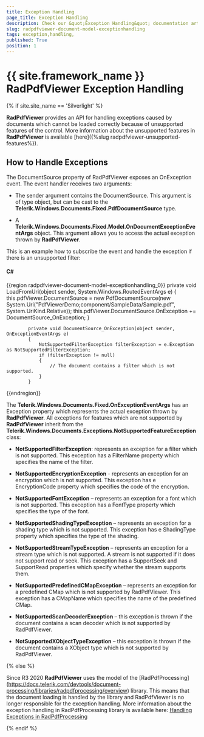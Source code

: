```yaml
---
title: Exception Handling 
page_title: Exception Handling 
description: Check our &quot;Exception Handling&quot; documentation article for the RadPdfViewer {{ site.framework_name }} control.
slug: radpdfviewer-document-model-exceptionhandling
tags: exception,handling,
published: True
position: 1
---
```


# {{ site.framework_name }} RadPdfViewer Exception Handling

{% if site.site_name == 'Silverlight' %}

__RadPdfViewer__ provides an API for handling exceptions caused by documents which cannot be loaded correctly because of unsupported features of the control. More information about the unsupported features in __RadPdfViewer__ is available [here]({%slug radpdfviewer-unsupported-features%}).
      

## How to Handle Exceptions

The DocumentSource property of RadPdfViewer exposes an OnException event. The event handler receives two arguments:

* The sender argument contains the DocumentSource. This argument is of type object, but can be cast to the __Telerik.Windows.Documents.Fixed.PdfDocumentSource__ type.
            

* A __Telerik.Windows.Documents.Fixed.Model.OnDocumentExceptionEventArgs__ object. This argument allows you to access the actual exception thrown by __RadPdfViewer__.
            

This is an example how to subscribe the event and handle the exception if there is an unsupported filter:
        

#### __C#__

{{region radpdfviewer-document-model-exceptionhandling_0}}
	        private void LoadFromUri(object sender, System.Windows.RoutedEventArgs e)
	        {
	            this.pdfViewer.DocumentSource = new PdfDocumentSource(new System.Uri("PdfViewerDemo;component/SampleData/Sample.pdf", System.UriKind.Relative));
	            this.pdfViewer.DocumentSource.OnException += DocumentSource_OnException;
	        }
	
	        private void DocumentSource_OnException(object sender, OnExceptionEventArgs e)
	        {
	            NotSupportedFilterException filterException = e.Exception as NotSupportedFilterException;
	            if (filterException != null)
	            {
	                // The document contains a filter which is not supported.
	            }
	        }
{{endregion}}



The __Telerik.Windows.Documents.Fixed.OnExceptionEventArgs__ has an Exception property which represents the actual exception thrown by __RadPdfViewer__. All exceptions for features which are not supported by __RadPdfViewer__ inherit from the __Telerik.Windows.Documents.Exceptions.NotSupportedFeatureException__ class:
        

* __NotSupportedFilterException__: represents an exception for a filter which is not supported. This exception has a FilterName property which specifies the name of the filter.
            

* __NotSupportedEncryptionException__ - represents an exception for an encryption which is not supported. This exception has e EncryptionCode property which specifies the code of the encryption.            
            

* __NotSupportedFontException__ – represents an exception for a font which is not supported. This exception has a FontType property which specifies the type of the font.            
            

* __NotSupportedShadingTypeException__ – represents an exception for a shading type which is not supported. This exception has e ShadingType property which specifies the type of the shading.            
            

* __NotSupportedStreamTypeException__ – represents an exception for a stream type which is not supported. A stream is not supported if it does not support read or seek. This exception has a SupportSeek and SupportRead properties which specify whether the stream supports them.            
            

* __NotSupportedPredefinedCMapException__ – represents an exception for a predefined CMap which is not supported by RadPdfViewer. This exception has a CMapName which specifies the name of the predefined CMap.            
            

* __NotSupportedScanDecoderException__ – this exception is thrown if the document contains a scan decoder which is not supported by RadPdfViewer.            
            

* __NotSupportedXObjectTypeException__ – this exception is thrown if the document contains a XObject type which is not supported by RadPdfViewer.  
            
{% else %}

Since R3 2020 __RadPdfViewer__ uses the model of the [RadPdfProcessing] (https://docs.telerik.com/devtools/document-processing/libraries/radpdfprocessing/overview) library. This means that the document loading is handled by the library and RadPdfViewer is no longer responsible for the exception handling. More information about the exception handling in RadPdfProcessing library is available here: [Handling Exceptions in RadPdfProcessing](https://docs.telerik.com/devtools/document-processing/libraries/radpdfprocessing/features/handling-document-exceptions) 

{% endif %}

